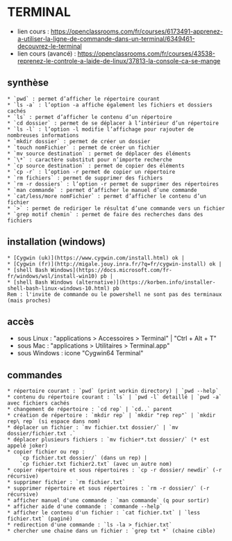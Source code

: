 # TERMINAL

* lien cours : https://openclassrooms.com/fr/courses/6173491-apprenez-a-utiliser-la-ligne-de-commande-dans-un-terminal/6349461-decouvrez-le-terminal
* lien cours (avancé) : https://openclassrooms.com/fr/courses/43538-reprenez-le-controle-a-laide-de-linux/37813-la-console-ca-se-mange

## synthèse
    * `pwd` : permet d’afficher le répertoire courant  
    * `ls -a` : l’option -a affiche également les fichiers et dossiers cachés   
    * `ls` : permet d’afficher le contenu d’un répertoire  
    * `cd dossier` : permet de se déplacer à l’intérieur d’un répertoire  
    * `ls -l` : l’option -l modifie l’affichage pour rajouter de nombreuses informations  
    * `mkdir dossier` : permet de créer un dossier  
    * `touch nomFichier` : permet de créer un fichier  
    * `mv source destination` : permet de déplacer des éléments  
    * `\*` : caractère substitut pour n’importe recherche  
    * `cp source destination` : permet de copier des éléments  
    * `cp -r` : l’option -r permet de copier un répertoire  
    * `rm fichiers` : permet de supprimer des fichiers  
    * `rm -r dossiers` : l’option -r permet de supprimer des répertoires  
    * `man commande` : permet d’afficher le manuel d’une commande  
    * `cat/less/more nomFichier` : permet d’afficher le contenu d’un fichier  
    * `>` : permet de rediriger le résultat d’une commande vers un fichier  
    * `grep motif chemin` : permet de faire des recherches dans des fichiers   

## installation (windows)
    * [Cygwin (uk)](https://www.cygwin.com/install.html) ok |
    * [Cygwin (fr)](http://migale.jouy.inra.fr/?q=fr/cygwin-install) ok |
    * [shell Bash Windows](https://docs.microsoft.com/fr-fr/windows/wsl/install-win10) pb |
    * [shell Bash Windows (alternative)](https://korben.info/installer-shell-bash-linux-windows-10.html) pb  
    Rem : l'invite de commande ou le powershell ne sont pas des terminaux (mais proches)

## accès
* sous Linux : "applications > Accessoires > Terminal" | "Ctrl + Alt + T"  
* sous Mac : "applications > Utilitaires > Terminal.app"  
* sous Windows : icone "Cygwin64 Terminal"

## commandes
    * répertoire courant : `pwd` (print workin directory) | `pwd --help`
    * contenu du répertoire courant : `ls` | `pwd -l` detaillé | `pwd -a` avec fichiers cachés
    * changement de répertoire : `cd rep` | `cd..` parent
    * création de répertoire : `mkdir rep` | `mkdir "rep rep"` | `mkdir rep\ rep` (si espace dans nom)
    * déplacer un fichier : `mv fichier.txt dossier/` | `mv dossier/fichier.txt .`
    * déplacer plusieurs fichiers : `mv fichier*.txt dossier/` (* est appelé joker)
    * copier fichier ou rep :  
        `cp fichier.txt dossier/` (dans un rep) |  
        `cp fichier.txt fichier2.txt` (avec un autre nom)
    * copier répertoire et sous répertoires : `cp -r dossier/ newdir` (-r récursive)
    * supprimer fichier : `rm fichier.txt`
    * supprimer répertoire et sous répertoires : `rm -r dossier/` (-r récursive)
    * afficher manuel d'une commande : `man commande` (q pour sortir)
    * afficher aide d'une commande : `commande --help`
    * afficher le contenu d'un fichier : `cat fichier.txt` | `less fichier.txt` (paginé)
    * redirection d'une commande : `ls -la > fichier.txt`
    * chercher une chaine dans un fichier : `grep txt *` (chaine cible)
